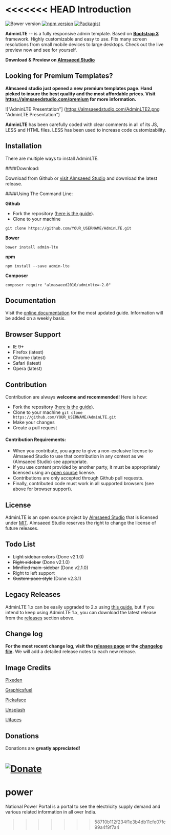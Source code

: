 <<<<<<< HEAD
Introduction
============

![Bower version](https://img.shields.io/bower/v/adminlte.svg)
[![npm version](https://img.shields.io/npm/v/admin-lte.svg)](https://www.npmjs.com/package/admin-lte)
[![Packagist](https://img.shields.io/packagist/v/almasaeed2010/adminlte.svg)](https://packagist.org/packages/almasaeed2010/adminlte)

**AdminLTE** -- is a fully responsive admin template. Based on **[Bootstrap 3](https://github.com/twbs/bootstrap)** framework. Highly customizable and easy to use. Fits many screen resolutions from small mobile devices to large desktops. Check out the live preview now and see for yourself.

**Download & Preview on [Almsaeed Studio](https://almsaeedstudio.com)**

Looking for Premium Templates?
------------------------------
**Almsaeed studio just opened a new premium templates page. Hand picked to insure the best quality and the most affordable prices. Visit https://almsaeedstudio.com/premium for more information.**


!["AdminLTE Presentation"] (https://almsaeedstudio.com/AdminLTE2.png "AdminLTE Presentation")

**AdminLTE** has been carefully coded with clear comments in all of its JS, LESS and HTML files. LESS has been used to increase code customizability.

Installation
------------
There are multiple ways to install AdminLTE.

####Download:

Download from Github or [visit Almsaeed Studio](https://almsaeedstudio.com) and download the latest release.

####Using The Command Line:

**Github**

- Fork the repository ([here is the guide](https://help.github.com/articles/fork-a-repo/)).
- Clone to your machine
```
git clone https://github.com/YOUR_USERNAME/AdminLTE.git
```

**Bower**

```
bower install admin-lte
```

**npm**

```
npm install --save admin-lte
```

**Composer**

```
composer require "almasaeed2010/adminlte=~2.0"
```

Documentation
-------------
Visit the [online documentation](https://almsaeedstudio.com/themes/AdminLTE/documentation/index.html) for the most
updated guide. Information will be added on a weekly basis.

Browser Support
---------------
- IE 9+
- Firefox (latest)
- Chrome (latest)
- Safari (latest)
- Opera (latest)

Contribution
------------
Contribution are always **welcome and recommended**! Here is how:

- Fork the repository ([here is the guide](https://help.github.com/articles/fork-a-repo/)).
- Clone to your machine ```git clone https://github.com/YOUR_USERNAME/AdminLTE.git```
- Make your changes
- Create a pull request

#### Contribution Requirements:

- When you contribute, you agree to give a non-exclusive license to Almsaeed Studio to use that contribution in any context as we (Almsaeed Studio) see appropriate.
- If you use content provided by another party, it must be appropriately licensed using an [open source](http://opensource.org/licenses) license.
- Contributions are only accepted through Github pull requests.
- Finally, contributed code must work in all supported browsers (see above for browser support).

License
-------
AdminLTE is an open source project by [Almsaeed Studio](https://almsaeedstudio.com) that is licensed under [MIT](http://opensource.org/licenses/MIT). Almsaeed Studio
reserves the right to change the license of future releases.

Todo List
---------
- ~~Light sidebar colors~~ (Done v2.1.0)
- ~~Right sidebar~~ (Done v2.1.0)
- ~~Minified main-sidebar~~ (Done v2.1.0)
- Right to left support
- ~~Custom pace style~~ (Done v2.3.1)

Legacy Releases
----------------
AdminLTE 1.x can be easily upgraded to 2.x using [this guide](https://almsaeedstudio.com/themes/AdminLTE/documentation/index.html#upgrade), but if you intend to keep using AdminLTE 1.x, you can download the latest release from the [releases](https://github.com/almasaeed2010/AdminLTE/releases) section above.

Change log
----------
**For the most recent change log, visit the [releases page](https://github.com/almasaeed2010/AdminLTE/releases) or the [changelog file](https://github.com/almasaeed2010/AdminLTE/blob/master/changelog).** We will add a detailed release notes to each new release. 

Image Credits
-------------
[Pixeden](http://www.pixeden.com/psd-web-elements/flat-responsive-showcase-psd)

[Graphicsfuel](http://www.graphicsfuel.com/2013/02/13-high-resolution-blur-backgrounds/)

[Pickaface](http://pickaface.net/)

[Unsplash](https://unsplash.com/)

[Uifaces](http://uifaces.com/)

Donations
---------
Donations are **greatly appreciated!**

[![Donate](https://www.paypalobjects.com/en_US/i/btn/btn_donateCC_LG.gif "AdminLTE Presentation")](https://www.paypal.com/cgi-bin/webscr?cmd=_s-xclick&hosted_button_id=629XCUSXBHCBC "Donate")
=======
# power

National Power Portal is a portal to see the electricity supply demand and various related information in all over India. 
>>>>>>> 58710b112f234f1e3b4db11cfe07fc99a4f9f7a4
